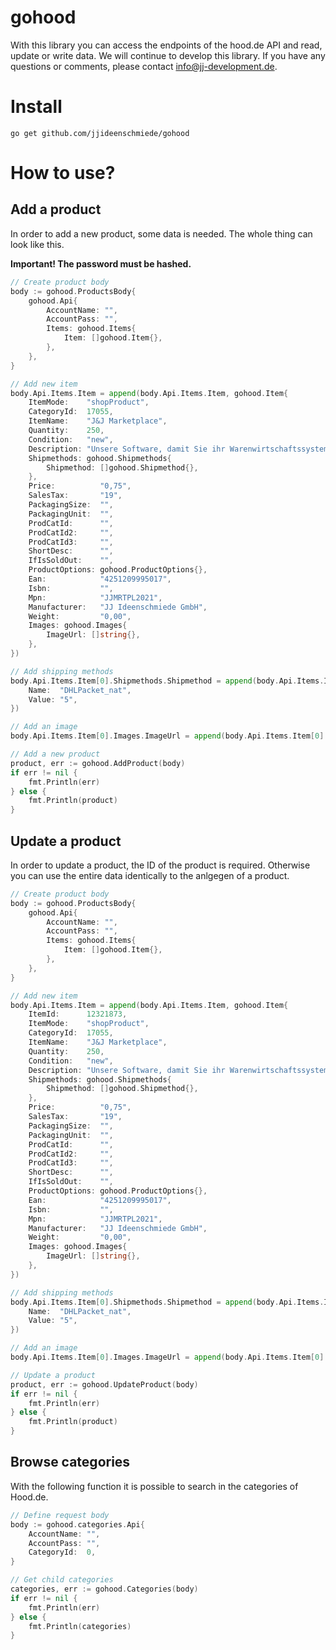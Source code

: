 # gohood

With this library you can access the endpoints of the hood.de API and read, update or write data. We will continue to develop this library. If you have any questions or comments, please contact info@jj-development.de.

# Install

```console
go get github.com/jjideenschmiede/gohood
```

# How to use?

## Add a product

In order to add a new product, some data is needed. The whole thing can look like this.

**Important! The password must be hashed.**

```go
// Create product body
body := gohood.ProductsBody{
    gohood.Api{
        AccountName: "",
        AccountPass: "",
        Items: gohood.Items{
            Item: []gohood.Item{},
        },
    },
}

// Add new item
body.Api.Items.Item = append(body.Api.Items.Item, gohood.Item{
    ItemMode:    "shopProduct",
    CategoryId:  17055,
    ItemName:    "J&J Marketplace",
    Quantity:    250,
    Condition:   "new",
    Description: "Unsere Software, damit Sie ihr Warenwirtschaftssystem direkt mit einem Marktplatz verbinden können.",
    Shipmethods: gohood.Shipmethods{
        Shipmethod: []gohood.Shipmethod{},
    },
    Price:          "0,75",
    SalesTax:       "19",
    PackagingSize:  "",
    PackagingUnit:  "",
    ProdCatId:      "",
    ProdCatId2:     "",
    ProdCatId3:     "",
    ShortDesc:      "",
    IfIsSoldOut:    "",
    ProductOptions: gohood.ProductOptions{},
    Ean:            "4251209995017",
    Isbn:           "",
    Mpn:            "JJMRTPL2021",
    Manufacturer:   "JJ Ideenschmiede GmbH",
    Weight:         "0,00",
    Images: gohood.Images{
        ImageUrl: []string{},
    },
})

// Add shipping methods
body.Api.Items.Item[0].Shipmethods.Shipmethod = append(body.Api.Items.Item[0].Shipmethods.Shipmethod, gohood.Shipmethod{
    Name:  "DHLPacket_nat",
    Value: "5",
})

// Add an image
body.Api.Items.Item[0].Images.ImageUrl = append(body.Api.Items.Item[0].Images.ImageUrl, "https://lh3.googleusercontent.com/glsgmb/AJtb4XCbjWmNDgametDQMVJo6Oh6Kok2GuoRs59ozCAQMmFl9G2f2PTq6PI0_9GZROeNzO0w13M5A91gArGZ6u-GGHsjPw=w304-h899-rw-no-sc0x00ffffff")

// Add a new product
product, err := gohood.AddProduct(body)
if err != nil {
    fmt.Println(err)
} else {
    fmt.Println(product)
}
```

## Update a product

In order to update a product, the ID of the product is required. Otherwise you can use the entire data identically to the anlgegen of a product.

```go
// Create product body
body := gohood.ProductsBody{
    gohood.Api{
        AccountName: "",
        AccountPass: "",
        Items: gohood.Items{
            Item: []gohood.Item{},
        },
    },
}

// Add new item
body.Api.Items.Item = append(body.Api.Items.Item, gohood.Item{
    ItemId:      12321873,
    ItemMode:    "shopProduct",
    CategoryId:  17055,
    ItemName:    "J&J Marketplace",
    Quantity:    250,
    Condition:   "new",
    Description: "Unsere Software, damit Sie ihr Warenwirtschaftssystem direkt mit einem Marktplatz verbinden können.",
    Shipmethods: gohood.Shipmethods{
        Shipmethod: []gohood.Shipmethod{},
    },
    Price:          "0,75",
    SalesTax:       "19",
    PackagingSize:  "",
    PackagingUnit:  "",
    ProdCatId:      "",
    ProdCatId2:     "",
    ProdCatId3:     "",
    ShortDesc:      "",
    IfIsSoldOut:    "",
    ProductOptions: gohood.ProductOptions{},
    Ean:            "4251209995017",
    Isbn:           "",
    Mpn:            "JJMRTPL2021",
    Manufacturer:   "JJ Ideenschmiede GmbH",
    Weight:         "0,00",
    Images: gohood.Images{
        ImageUrl: []string{},
    },
})

// Add shipping methods
body.Api.Items.Item[0].Shipmethods.Shipmethod = append(body.Api.Items.Item[0].Shipmethods.Shipmethod, gohood.Shipmethod{
    Name:  "DHLPacket_nat",
    Value: "5",
})

// Add an image
body.Api.Items.Item[0].Images.ImageUrl = append(body.Api.Items.Item[0].Images.ImageUrl, "https://lh3.googleusercontent.com/glsgmb/AJtb4XCbjWmNDgametDQMVJo6Oh6Kok2GuoRs59ozCAQMmFl9G2f2PTq6PI0_9GZROeNzO0w13M5A91gArGZ6u-GGHsjPw=w304-h899-rw-no-sc0x00ffffff")

// Update a product
product, err := gohood.UpdateProduct(body)
if err != nil {
    fmt.Println(err)
} else {
    fmt.Println(product)
}
```

## Browse categories

With the following function it is possible to search in the categories of Hood.de.

```go
// Define request body
body := gohood.categories.Api{
    AccountName: "",
    AccountPass: "",
    CategoryId:  0,
}

// Get child categories
categories, err := gohood.Categories(body)
if err != nil {
    fmt.Println(err)
} else {
    fmt.Println(categories)
}
```